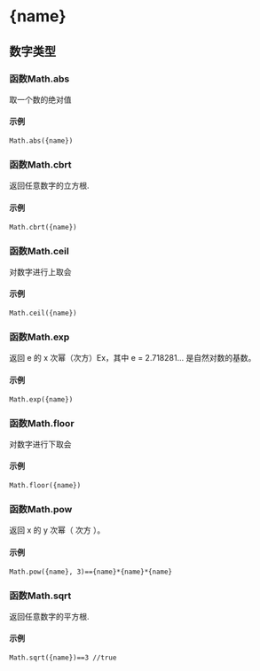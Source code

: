 # {name}
## 数字类型
 
### 函数Math.abs
取一个数的绝对值


#### 示例

```
Math.abs({name})

```

### 函数Math.cbrt
返回任意数字的立方根.

#### 示例

```
Math.cbrt({name})

```

### 函数Math.ceil
对数字进行上取会


#### 示例

```
Math.ceil({name})

```

### 函数Math.exp
返回 e 的 x 次幂（次方）Ex，其中 e = 2.718281... 是自然对数的基数。


#### 示例

```
Math.exp({name})

```

### 函数Math.floor
对数字进行下取会


#### 示例

```
Math.floor({name})

```

### 函数Math.pow
返回 x 的 y 次幂（ 次方 ）。

#### 示例

```
Math.pow({name}, 3)=={name}*{name}*{name} 

```

### 函数Math.sqrt
返回任意数字的平方根.

#### 示例

```
Math.sqrt({name})==3 //true

```